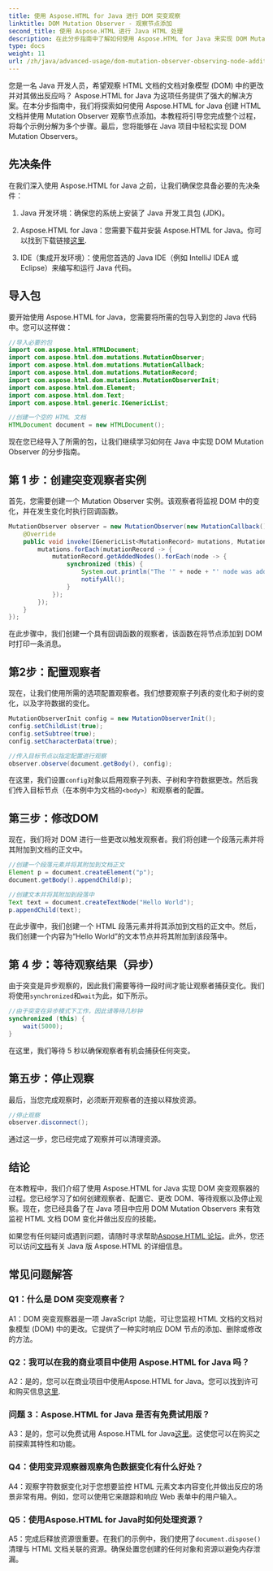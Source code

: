 ```yaml
---
title: 使用 Aspose.HTML for Java 进行 DOM 突变观察
linktitle: DOM Mutation Observer - 观察节点添加
second_title: 使用 Aspose.HTML 进行 Java HTML 处理
description: 在此分步指南中了解如何使用 Aspose.HTML for Java 来实现 DOM Mutation Observer。有效监控 DOM 更改并做出反应。
type: docs
weight: 11
url: /zh/java/advanced-usage/dom-mutation-observer-observing-node-additions/
---
```


您是一名 Java 开发人员，希望观察 HTML 文档的文档对象模型 (DOM) 中的更改并对其做出反应吗？ Aspose.HTML for Java 为这项任务提供了强大的解决方案。在本分步指南中，我们将探索如何使用 Aspose.HTML for Java 创建 HTML 文档并使用 Mutation Observer 观察节点添加。本教程将引导您完成整个过程，将每个示例分解为多个步骤。最后，您将能够在 Java 项目中轻松实现 DOM Mutation Observers。

## 先决条件

在我们深入使用 Aspose.HTML for Java 之前，让我们确保您具备必要的先决条件：

1. Java 开发环境：确保您的系统上安装了 Java 开发工具包 (JDK)。

2.  Aspose.HTML for Java：您需要下载并安装 Aspose.HTML for Java。你可以找到下载链接[这里](https://releases.aspose.com/html/java/).

3. IDE（集成开发环境）：使用您首选的 Java IDE（例如 IntelliJ IDEA 或 Eclipse）来编写和运行 Java 代码。

## 导入包

要开始使用 Aspose.HTML for Java，您需要将所需的包导入到您的 Java 代码中。您可以这样做：

```java
//导入必要的包
import com.aspose.html.HTMLDocument;
import com.aspose.html.dom.mutations.MutationObserver;
import com.aspose.html.dom.mutations.MutationCallback;
import com.aspose.html.dom.mutations.MutationRecord;
import com.aspose.html.dom.mutations.MutationObserverInit;
import com.aspose.html.dom.Element;
import com.aspose.html.dom.Text;
import com.aspose.html.generic.IGenericList;

//创建一个空的 HTML 文档
HTMLDocument document = new HTMLDocument();
```

现在您已经导入了所需的包，让我们继续学习如何在 Java 中实现 DOM Mutation Observer 的分步指南。

## 第 1 步：创建突变观察者实例

首先，您需要创建一个 Mutation Observer 实例。该观察者将监视 DOM 中的变化，并在发生变化时执行回调函数。

```java
MutationObserver observer = new MutationObserver(new MutationCallback() {
    @Override
    public void invoke(IGenericList<MutationRecord> mutations, MutationObserver mutationObserver) {
        mutations.forEach(mutationRecord -> {
            mutationRecord.getAddedNodes().forEach(node -> {
                synchronized (this) {
                    System.out.println("The '" + node + "' node was added to the document.");
                    notifyAll();
                }
            });
        });
    }
});
```

在此步骤中，我们创建一个具有回调函数的观察者，该函数在将节点添加到 DOM 时打印一条消息。

## 第2步：配置观察者

现在，让我们使用所需的选项配置观察者。我们想要观察子列表的变化和子树的变化，以及字符数据的变化。

```java
MutationObserverInit config = new MutationObserverInit();
config.setChildList(true);
config.setSubtree(true);
config.setCharacterData(true);

//传入目标节点以指定配置进行观察
observer.observe(document.getBody(), config);
```

在这里，我们设置`config`对象以启用观察子列表、子树和字符数据更改。然后我们传入目标节点（在本例中为文档的`<body>`）和观察者的配置。

## 第三步：修改DOM

现在，我们将对 DOM 进行一些更改以触发观察者。我们将创建一个段落元素并将其附加到文档的正文中。

```java
//创建一个段落元素并将其附加到文档正文
Element p = document.createElement("p");
document.getBody().appendChild(p);

//创建文本并将其附加到段落中
Text text = document.createTextNode("Hello World");
p.appendChild(text);
```

在此步骤中，我们创建一个 HTML 段落元素并将其添加到文档的正文中。然后，我们创建一个内容为“Hello World”的文本节点并将其附加到该段落中。

## 第 4 步：等待观察结果（异步）

由于突变是异步观察的，因此我们需要等待一段时间才能让观察者捕获变化。我们将使用`synchronized`和`wait`为此，如下所示。

```java
//由于突变在异步模式下工作，因此请等待几秒钟
synchronized (this) {
    wait(5000);
}
```

在这里，我们等待 5 秒以确保观察者有机会捕获任何突变。

## 第五步：停止观察

最后，当您完成观察时，必须断开观察者的连接以释放资源。

```java
//停止观察
observer.disconnect();
```

通过这一步，您已经完成了观察并可以清理资源。

## 结论

在本教程中，我们介绍了使用 Aspose.HTML for Java 实现 DOM 突变观察器的过程。您已经学习了如何创建观察者、配置它、更改 DOM、等待观察以及停止观察。现在，您已经具备了在 Java 项目中应用 DOM Mutation Observers 来有效监视 HTML 文档 DOM 变化并做出反应的技能。

如果您有任何疑问或遇到问题，请随时寻求帮助[Aspose.HTML 论坛](https://forum.aspose.com/)。此外，您还可以访问[文档](https://reference.aspose.com/html/java/)有关 Java 版 Aspose.HTML 的详细信息。

## 常见问题解答

### Q1：什么是 DOM 突变观察者？

A1：DOM 突变观察器是一项 JavaScript 功能，可让您监视 HTML 文档的文档对象模型 (DOM) 中的更改。它提供了一种实时响应 DOM 节点的添加、删除或修改的方法。

### Q2：我可以在我的商业项目中使用 Aspose.HTML for Java 吗？

 A2：是的，您可以在商业项目中使用Aspose.HTML for Java。您可以找到许可和购买信息[这里](https://purchase.aspose.com/buy).

### 问题 3：Aspose.HTML for Java 是否有免费试用版？

A3：是的，您可以免费试用 Aspose.HTML for Java[这里](https://releases.aspose.com/)。这使您可以在购买之前探索其特性和功能。

### Q4：使用变异观察器观察角色数据变化有什么好处？

A4：观察字符数据变化对于您想要监控 HTML 元素文本内容变化并做出反应的场景非常有用。例如，您可以使用它来跟踪和响应 Web 表单中的用户输入。

### Q5：使用Aspose.HTML for Java时如何处理资源？

 A5：完成后释放资源很重要。在我们的示例中，我们使用了`document.dispose()`清理与 HTML 文档关联的资源。确保处置您创建的任何对象和资源以避免内存泄漏。